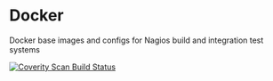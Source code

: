 Docker
======

Docker base images and configs for Nagios build and integration test systems

<a href="https://scan.coverity.com/projects/2376">
  <img alt="Coverity Scan Build Status"
       src="https://scan.coverity.com/projects/2376/badge.svg"/>
</a>
